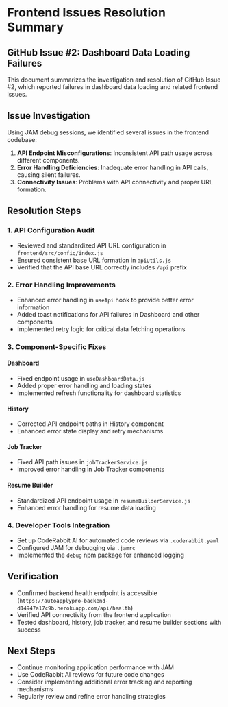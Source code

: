 # Frontend Issues Resolution Summary

## GitHub Issue #2: Dashboard Data Loading Failures

This document summarizes the investigation and resolution of GitHub Issue #2, which reported failures in dashboard data loading and related frontend issues.

## Issue Investigation

Using JAM debug sessions, we identified several issues in the frontend codebase:

1. **API Endpoint Misconfigurations**: Inconsistent API path usage across different components.
2. **Error Handling Deficiencies**: Inadequate error handling in API calls, causing silent failures.
3. **Connectivity Issues**: Problems with API connectivity and proper URL formation.

## Resolution Steps

### 1. API Configuration Audit

- Reviewed and standardized API URL configuration in `frontend/src/config/index.js`
- Ensured consistent base URL formation in `apiUtils.js`
- Verified that the API base URL correctly includes `/api` prefix

### 2. Error Handling Improvements

- Enhanced error handling in `useApi` hook to provide better error information
- Added toast notifications for API failures in Dashboard and other components
- Implemented retry logic for critical data fetching operations

### 3. Component-Specific Fixes

#### Dashboard

- Fixed endpoint usage in `useDashboardData.js`
- Added proper error handling and loading states
- Implemented refresh functionality for dashboard statistics

#### History

- Corrected API endpoint paths in History component
- Enhanced error state display and retry mechanisms

#### Job Tracker

- Fixed API path issues in `jobTrackerService.js`
- Improved error handling in Job Tracker components

#### Resume Builder

- Standardized API endpoint usage in `resumeBuilderService.js`
- Enhanced error handling for resume data loading

### 4. Developer Tools Integration

- Set up CodeRabbit AI for automated code reviews via `.coderabbit.yaml`
- Configured JAM for debugging via `.jamrc`
- Implemented the `debug` npm package for enhanced logging

## Verification

- Confirmed backend health endpoint is accessible (`https://autoapplypro-backend-d14947a17c9b.herokuapp.com/api/health`)
- Verified API connectivity from the frontend application
- Tested dashboard, history, job tracker, and resume builder sections with success

## Next Steps

- Continue monitoring application performance with JAM
- Use CodeRabbit AI reviews for future code changes
- Consider implementing additional error tracking and reporting mechanisms
- Regularly review and refine error handling strategies
